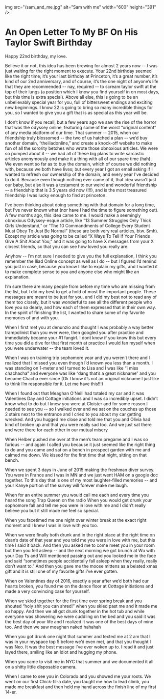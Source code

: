 img src="/sam_and_me.jpg" alt="Sam with me" width="600" height="391" />
# An Open Letter To My BF On His Taylor Swift Birthday

Happy 22nd birthday, my love.

Believe it or not, this idea has been brewing for almost 2 years now -- I was just waiting for the right moment to execute. Your 22nd birthday seemed like the right time; it’s your last birthday at Princeton, it’s a great number, it’s kind of our 2nd anniversary, and of course, it’s the one night of anyone’s life that they are recommended -- nay, required -- to scream taylor swift at the top of their lungs (a position which I know you find yourself in on most days, but this time is extra special). Above all else, this is going to be an unbelievably special year for you, full of bittersweet endings and exciting new beginnings. I know 22 is going to bring so many incredible things for you, so I wanted to give you a gift that is as special as this year will be.

I don’t know if you recall, but a few years ago we saw the rise of the horror that was the odyssey online, featuring some of the worst “original content” of any media platform of our time. That summer -- 2015, when our friendship truly blossomed -- the two of us hatched a plan -- we’d buy another domain, “theiliadonline,” and create a knock-off website to make fun of all the sorority betches who wrote those obnoxious articles. We were so pumped about it -- we had all of these big plans to write sarcastic articles anonymously and make it a thing with all of our spare time (hah). We even went so far as to buy the domain, which of course we did nothing with, because we both have lives; but every year I got an email asking if I wanted to refresh our ownership of the domain, and every year I’ve decided to do it. Because even though nothing ever came of it, that idea wasn’t just our baby, but also it was a testament to our weird and wonderful friendship -- a friendship that is 3.5 years old now (!!!), and is the most treasured friendship I was lucky enough to find at princeton.

I’ve been thinking about doing something with that domain for a long time, but I’ve never known what (nor have I had the time to figure something out). A few months ago, this idea came to me. I would make a seemingly obnoxious Odyssey-esque article, like “13 Summer Struggles Only Thick Girls Understand,” or “The 10 Commandments of College Every Student Must Obey To Just Be Normal” (these are both very real articles, btw. Smh). Except my article was going to be called “X Ways To Tell If Your Friends Give A Shit About You,” and it was going to have X messages from your X closest friends, so that you can see how loved you really are.

Anyhow -- I’m not sure I needed to give you the full explanation, I think you remember the Iliad Online concept as well as I do -- but I figured I’d remind you just in case, because you know I like to explain my gifts, and I wanted it to make complete sense to you and anyone else who might like an explanation.

I’m sure there are many people from before my time who are missing from the list, but
I did my best to get a hold of most the important people. These messages are meant to be just for you, and I did my best not to read any of them too closely, but it was wonderful to see all the different people who love you so dearly, and how each of them expressed that in their own way. In the spirit of finishing the list, I wanted to share some of my favorite memories of and with you.

When I first met you at denunzio and thought I was probably a way better trampolinist than you ever were, then googled you after practice and immediately became your #1 fangirl. I dont know if you know this but every time you did a dive for that first month at practice I would fan myself when you were underwater -- the team loved it.

When I was on training trip sophomore year and you weren’t there and I realized that I missed you even though I’d known you less than a month. I was standing on 1-meter and I turned to Lisa and I was like “I miss chachacha” and everyone was like “dang that’s a great nickname” and you became Chacha ever since (Ok I know it’s not an original nickname I just like to think I’m responsible for it. Let me have this!!!)

When I found out that Meaghan O’Neill had totaled my car and it was Valentines Day and Cottage initiations and I was so incredibly upset. I didn’t know what to do but I knew you were at Cloister and for some reason I needed to see you -- so I walked over and we sat on the couches up those 2 stairs next to the entrance and I cried to you about my car getting wrecked. And you hugged me close and told me that you and Olivia had kind of broken up and that you were really sad too. And we just sat there and were there for each other in our mutual misery

When Helber pushed me over at the men’s team pregame and I was so furious -- and again I called you because it just seemed like the right thing to do and you came and sat on a bench in prospect garden with me and calmed me down. We kissed for the first time that night, sitting on that bench.

When we spent 3 days in June of 2015 making the freshman diver survey. You were in France and I was in MN and we just went HAM on a google doc together. To this day that is one of my most laughter-filled memories -- and your Kanye portion of the survey will forever make me laugh.

When for an entire summer you would call me each and every time you heard the song Trap Queen on the radio
When you would get drunk your sophomore fall and tell me you were in love with me and I didn’t really believe you but it still made me feel so special.

When you facetimed me one night over winter break at the exact right moment and I knew I was in love with you too.

When we were finally both drunk and in the right place at the right time on dean’s date of that year and you told me you were in love with me, but this time I said it back. And then you asked me to come meet you in your room but then you fell asleep -- and the next morning we got brunch at Wu with your Day 1’s and Will mentioned passing out and you looked me in the face and said “sometimes people accidentally fall asleep when they really, really don’t want to.” And then you gave me the moose mittens as a belated xmas gift and it is still one of my favorite gifts i’ve ever gotten.

When on Valentines day of 2016, exactly a year after we’d both had our hearts broken, you found me on the dance floor at Cottage initiations and made a very convincing case for yourself.

When we skied together for the first time over spring break and you shouted “holy shit you can shred!” when you skied past me and it made me so happy. And then we all got drunk together in the hot tub and while everyone was showering we were cuddling on the bed and you said it was the best day of your life and I realized it was one of the best days of mine too. And then we saw meaghan naked hahahah

When you got drunk one night that summer and texted me at 2 am that I was in your myspace top 5 before we’d even met, and that you thought I was Neo. It was the best message I’ve ever woken up to. I read it and just layed there, smiling like an idiot and hugging my phone.

When you came to visit me in NYC that summer and we documented it all on a shitty little disposable camera.

When I came to see you in Colorado and you showed me your roots. We went on our first Chick-fil-a date, you taught me how to lead climb, you made me breakfast and then held my hand across the finish line of my first 14-er.
